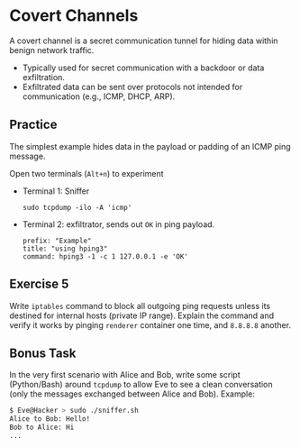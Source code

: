 # Covert Channels

A covert channel is a secret communication tunnel for hiding data within benign network traffic.

- Typically used for secret communication with a backdoor or data exfiltration.
- Exfiltrated data can be sent over protocols not intended for communication (e.g., ICMP, DHCP, ARP).

## Practice

The simplest example hides data in the payload or padding of an ICMP ping message.

Open two terminals (`Alt+n`) to experiment

- Terminal 1: Sniffer

  ```execute
  sudo tcpdump -ilo -A 'icmp'
  ```

- Terminal 2: exfiltrator, sends out `OK` in ping payload.

  ```execute
  prefix: "Example"
  title: "using hping3"
  command: hping3 -1 -c 1 127.0.0.1 -e 'OK'
  ```

## Exercise 5

Write `iptables` command to block all outgoing ping requests unless its destined for internal hosts (private IP range). Explain the command and verify it works by pinging `renderer` container one time, and `8.8.8.8` another.

## Bonus Task

In the very first scenario with Alice and Bob, write some script (Python/Bash) around `tcpdump` to allow Eve to see a clean conversation (only the messages exchanged between Alice and Bob). Example:

```bash
$ Eve@Hacker > sudo ./sniffer.sh
Alice to Bob: Hello!
Bob to Alice: Hi
...
```

